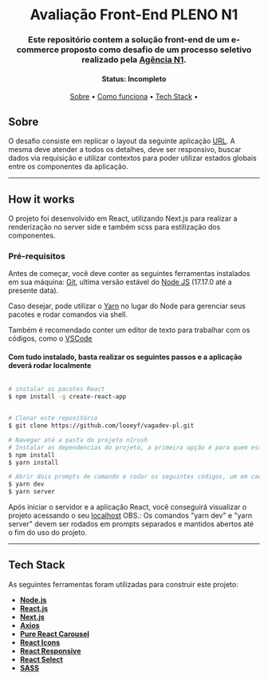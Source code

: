 <h1 align="center">
    Avaliação Front-End PLENO N1
</h1>

<h3 align="center">
    Este repositório contem a solução front-end de um e-commerce proposto como desafio de um processo seletivo realizado pela <a href="https://agencian1.com.br/" target="_blank">Agência N1</a>.
</h3>

<h4 align="center"> 
	 Status: Incompleto
</h4>

<p align="center">
 <a href="#sobre">Sobre</a> •
 <a href="#como-funciona">Como funciona</a> • 
 <a href="#tech-stack">Tech Stack</a> • 
</p>

## Sobre

O desafio consiste em replicar o layout da seguinte aplicação [URL](https://www.figma.com/file/fcy8mdkluclGRQ4GqaVObN/Avalia%C3%A7%C3%A3o-Front-end-PLENO?node-id=1202%3A0). A mesma deve atender a todos os detalhes, deve ser responsivo, buscar dados via requisição e utilizar contextos para poder utilizar estados globais entre os componentes da aplicação.

---

## How it works

O projeto foi desenvolvido em React, utilizando Next.js para realizar a renderização no server side e também scss para estilização dos componentes.

### Pré-requisitos

Antes de começar, você deve conter as seguintes ferramentas instalados em sua máquina:
[Git](https://git-scm.com/downloads), ultima versão estável do [Node JS](https://nodejs.org/pt-br/download/) (17.17.0 até a presente data).

Caso desejar, pode utilizar o [Yarn](https://yarnpkg.com/getting-started/install) no lugar do Node para gerenciar seus pacotes e rodar comandos via shell.

Também é recomendado conter um editor de texto para trabalhar com os códigos, como o [VSCode](https://code.visualstudio.com/)

#### Com tudo instalado, basta realizar os seguintes passos e a aplicação deverá rodar localmente

```bash

# instalar os pacotes React
$ npm install -g create-react-app


# Clonar este repositório
$ git clone https://github.com/looeyf/vagadev-pl.git

# Navegar até a pasta do projeto n1rush
# Instalar as dependencias do projeto, a primeira opção é para quem está utilizando o Node.js e o segundo para Yarn
$ npm install
$ yarn install

# Abrir dois prompts de comando e rodar os seguintes códigos, um em cada janela (manter as janelas abertas enquanto utiliza o projeto)
$ yarn dev
$ yarn server

```

Após iniciar o servidor e a aplicação React, você conseguirá visualizar o projeto acessando o seu [localhost](http://localhost:3000/)
OBS.: Os comandos "yarn dev" e "yarn server" devem ser rodados em prompts separados e mantidos abertos até o fim do uso do projeto.

---

## Tech Stack

As seguintes ferramentas foram utilizadas para construir este projeto:

- **[Node.js](https://nodejs.org/pt-br/)**
- **[React.js](https://pt-br.reactjs.org)**
- **[Next.js](https://nextjs.org)**
- **[Axios](https://www.npmjs.com/package/axios)**
- **[Pure React Carousel](https://www.npmjs.com/package/pure-react-carousel)**
- **[React Icons](https://www.npmjs.com/package/react-icons)**
- **[React Responsive](https://www.npmjs.com/package/react-responsive)**
- **[React Select](https://www.npmjs.com/package/react-select)**
- **[SASS](https://www.npmjs.com/package/sass)**
